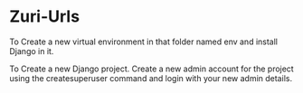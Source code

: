 # Zuri-Urls
To Create a new virtual environment in that folder named env and install Django in it.

To Create a new Django project.
Create a new admin account for the project using the createsuperuser command and login with your new admin details.
